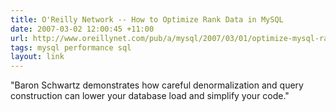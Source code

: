 ```yaml
---
title: O'Reilly Network -- How to Optimize Rank Data in MySQL
date: 2007-03-02 12:00:45 +11:00
url: http://www.oreillynet.com/pub/a/mysql/2007/03/01/optimize-mysql-rank-data.html?CMP=OTC-6YE827253101&ATT=How+to+Optimize+Rank+Data+in+MySQL
tags: mysql performance sql
layout: link
---
```

"Baron Schwartz demonstrates how careful denormalization and query construction can lower your database load and simplify your code."

